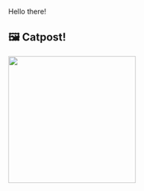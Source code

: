 Hello there!



## 🖼️ Catpost!

<sub>
    <img src="https://cdn2.thecatapi.com/images/de5.jpg" height="256">
</sub>

